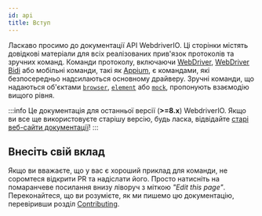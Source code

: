 ```yaml
---
id: api
title: Вступ
---
```


Ласкаво просимо до документації API WebdriverIO. Ці сторінки містять довідкові матеріали для всіх реалізованих прив'язок протоколів та зручних команд. Команди протоколу, включаючи [WebDriver](/docs/api/webdriver), [WebDriver Bidi](/docs/api/webdriverBidi) або мобільні команди, такі як [Appium](http://appium.io), є командами, які безпосередньо надсилаються основному драйверу. Зручні команди, що надаються об'єктами [`browser`](/docs/api/browser), [`element`](/docs/api/element) або [`mock`](/docs/api/mock), пропонують взаємодію вищого рівня.

:::info
Це документація для останньої версії (__>=8.x__) WebdriverIO. Якщо ви все ще використовуєте старішу версію, будь ласка, відвідайте [старі веб-сайти документації](/versions)!
:::

## Внесіть свій вклад

Якщо ви вважаєте, що у вас є хороший приклад для команди, не соромтеся відкрити PR та надіслати його. Просто натисніть на помаранчеве посилання внизу ліворуч з міткою _"Edit this page"_. Переконайтеся, що ви розумієте, як ми пишемо цю документацію, перевіривши розділ [Contributing](https://github.com/webdriverio/webdriverio/blob/main/CONTRIBUTING.md).